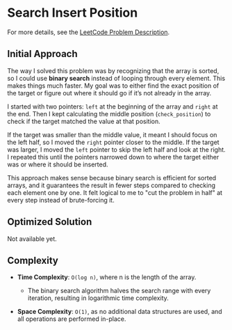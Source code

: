 # Search Insert Position

For more details, see the [LeetCode Problem Description](https://leetcode.com/problems/search-insert-position/description/).

## Initial Approach

The way I solved this problem was by recognizing that the array is sorted, so I could use **binary search** instead of looping through every element. This makes things much faster. My goal was to either find the exact position of the target or figure out where it should go if it’s not already in the array.

I started with two pointers: `left` at the beginning of the array and `right` at the end. Then I kept calculating the middle position (`check_position`) to check if the target matched the value at that position.

If the target was smaller than the middle value, it meant I should focus on the left half, so I moved the `right` pointer closer to the middle. If the target was larger, I moved the `left` pointer to skip the left half and look at the right. I repeated this until the pointers narrowed down to where the target either was or where it should be inserted.

This approach makes sense because binary search is efficient for sorted arrays, and it guarantees the result in fewer steps compared to checking each element one by one. It felt logical to me to "cut the problem in half" at every step instead of brute-forcing it.

## Optimized Solution

Not available yet.

## Complexity

- **Time Complexity**: `O(log n)`, where n is the length of the array.

  - The binary search algorithm halves the search range with every iteration, resulting in logarithmic time complexity.

- **Space Complexity**: `O(1)`, as no additional data structures are used, and all operations are performed in-place.
